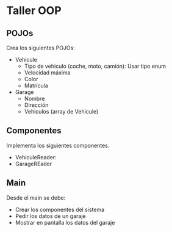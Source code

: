 # Taller OOP

## POJOs
Crea los siguientes POJOs:
- Vehicule
  - Tipo de vehiculo (coche, moto, camión): Usar tipo enum
  - Velocidad máxima 
  - Color 
  - Matrícula
- Garage
  - Nombre
  - Dirección
  - Vehiculos (array de Vehicule)

## Componentes

Implementa los siguientes componentes.
- VehiculeReader:
- GarageREader

## Main

Desde el main se debe:
- Crear los componentes del sistema
- Pedir los datos de un garaje
- Mostrar en pantalla los datos del garaje
